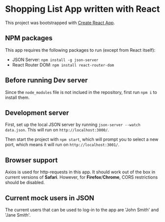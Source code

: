 # Shopping List App written with React

This project was bootstrapped with [Create React App](https://github.com/facebook/create-react-app).


## NPM packages

This app requires the following packages to run (except from React itself):
- JSON Server: `npm install -g json-server`
- React Router DOM: `npm install react-router-dom`

## Before running Dev server

Since the `node_modules` file is not inclued in the repository, first run `npm i` to install them.


## Development server

First, set up the local JSON server by running `json-server --watch data.json`. This will run on `http://localhost:3000/`. 

Then start the project with `npm start`, which will prompt you to select a new port, which means it will run on `http://localhost:3001/`.


## Browser support
Axios is used for http-requests in this app. It should work out of the box in current versions of **Safari**. However, for **Firefox**/**Chrome**, CORS restrictions should be disabled.

## Current mock users in JSON
The current users that can be used to log-in to the app are 'John Smith' and 'Jane Smith'.


